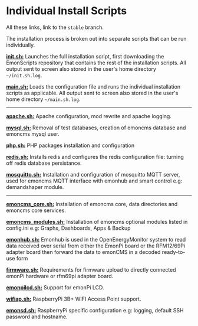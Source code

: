 # Individual Install Scripts

All these links, link to the `stable` branch.

The installation process is broken out into separate scripts that can be run individually.

**[init.sh:](https://github.com/openenergymonitor/EmonScripts/blob/stable/install/init.sh)** Launches the full installation script, first downloading the EmonScripts repository that contains the rest of the installation scripts. All output sent to screen also stored in the user's home directory `~/init.sh.log`.

**[main.sh:](https://github.com/openenergymonitor/EmonScripts/blob/stable/install/main.sh)** Loads the configuration file and runs the individual installation scripts as applicable. All output sent to screen also stored in the user's home directory `~/main.sh.log`.

---

**[apache.sh:](https://github.com/openenergymonitor/EmonScripts/blob/stable/install/apache.sh)** Apache configuration, mod rewrite and apache logging.

**[mysql.sh:](https://github.com/openenergymonitor/EmonScripts/blob/stable/install/mysql.sh)** Removal of test databases, creation of emoncms database and emoncms mysql user.

**[php.sh:](https://github.com/openenergymonitor/EmonScripts/blob/stable/install/php.sh)** PHP packages installation and configuration

**[redis.sh:](https://github.com/openenergymonitor/EmonScripts/blob/stable/install/redis.sh)** Installs redis and configures the redis configuration file: turning off redis database persistance.

**[mosquitto.sh:](https://github.com/openenergymonitor/EmonScripts/blob/stable/install/mosquitto.sh)** Installation and configuration of mosquitto MQTT server, used for emoncms MQTT interface with emonhub and smart control e.g: demandshaper module.

---

**[emoncms_core.sh:](https://github.com/openenergymonitor/EmonScripts/blob/stable/install/emoncms_core.sh)** Installation of emoncms core, data directories and emoncms core services.

**[emoncms_modules.sh:](https://github.com/openenergymonitor/EmonScripts/blob/stable/install/emoncms_modules.sh)** Installation of emoncms optional modules listed in config.ini e.g: Graphs, Dashboards, Apps & Backup

**[emonhub.sh:](https://github.com/openenergymonitor/EmonScripts/blob/stable/install/emonhub.sh)** Emonhub is used in the OpenEnergyMonitor system to read data received over serial from either the EmonPi board or the RFM12/69Pi adapter board then forward the data to emonCMS in a decoded ready-to-use form

**[firmware.sh:](https://github.com/openenergymonitor/EmonScripts/blob/stable/install/firmware.sh)** Requirements for firmware upload to directly connected emonPi hardware or rfm69pi adapter board.

**[emonpilcd.sh:](https://github.com/openenergymonitor/EmonScripts/blob/stable/install/emonpilcd.sh)** Support for emonPi LCD.

**[wifiap.sh:](https://github.com/openenergymonitor/EmonScripts/blob/stable/install/wifiap.sh)** RaspberryPi 3B+ WIFI Access Point support.

**[emonsd.sh:](https://github.com/openenergymonitor/EmonScripts/blob/stable/install/emonsd.sh)** RaspberryPi specific configuration e.g: logging, default SSH password and hostname.
